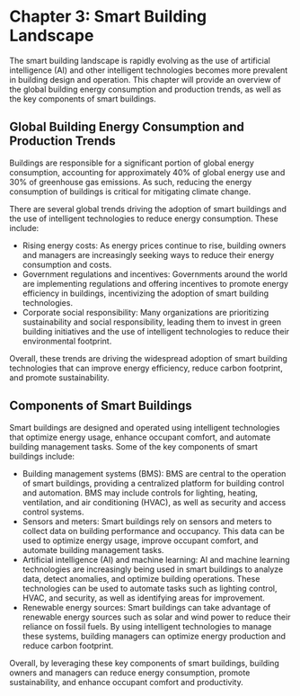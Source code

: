 Chapter 3: Smart Building Landscape
===================================

The smart building landscape is rapidly evolving as the use of artificial intelligence (AI) and other intelligent technologies becomes more prevalent in building design and operation. This chapter will provide an overview of the global building energy consumption and production trends, as well as the key components of smart buildings.

Global Building Energy Consumption and Production Trends
--------------------------------------------------------

Buildings are responsible for a significant portion of global energy consumption, accounting for approximately 40% of global energy use and 30% of greenhouse gas emissions. As such, reducing the energy consumption of buildings is critical for mitigating climate change.

There are several global trends driving the adoption of smart buildings and the use of intelligent technologies to reduce energy consumption. These include:

* Rising energy costs: As energy prices continue to rise, building owners and managers are increasingly seeking ways to reduce their energy consumption and costs.
* Government regulations and incentives: Governments around the world are implementing regulations and offering incentives to promote energy efficiency in buildings, incentivizing the adoption of smart building technologies.
* Corporate social responsibility: Many organizations are prioritizing sustainability and social responsibility, leading them to invest in green building initiatives and the use of intelligent technologies to reduce their environmental footprint.

Overall, these trends are driving the widespread adoption of smart building technologies that can improve energy efficiency, reduce carbon footprint, and promote sustainability.

Components of Smart Buildings
-----------------------------

Smart buildings are designed and operated using intelligent technologies that optimize energy usage, enhance occupant comfort, and automate building management tasks. Some of the key components of smart buildings include:

* Building management systems (BMS): BMS are central to the operation of smart buildings, providing a centralized platform for building control and automation. BMS may include controls for lighting, heating, ventilation, and air conditioning (HVAC), as well as security and access control systems.
* Sensors and meters: Smart buildings rely on sensors and meters to collect data on building performance and occupancy. This data can be used to optimize energy usage, improve occupant comfort, and automate building management tasks.
* Artificial intelligence (AI) and machine learning: AI and machine learning technologies are increasingly being used in smart buildings to analyze data, detect anomalies, and optimize building operations. These technologies can be used to automate tasks such as lighting control, HVAC, and security, as well as identifying areas for improvement.
* Renewable energy sources: Smart buildings can take advantage of renewable energy sources such as solar and wind power to reduce their reliance on fossil fuels. By using intelligent technologies to manage these systems, building managers can optimize energy production and reduce carbon footprint.

Overall, by leveraging these key components of smart buildings, building owners and managers can reduce energy consumption, promote sustainability, and enhance occupant comfort and productivity.

